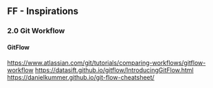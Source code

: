 ## FF - Inspirations

### 2.0 Git Workflow
#### GitFlow
https://www.atlassian.com/git/tutorials/comparing-workflows/gitflow-workflow
https://datasift.github.io/gitflow/IntroducingGitFlow.html
https://danielkummer.github.io/git-flow-cheatsheet/
